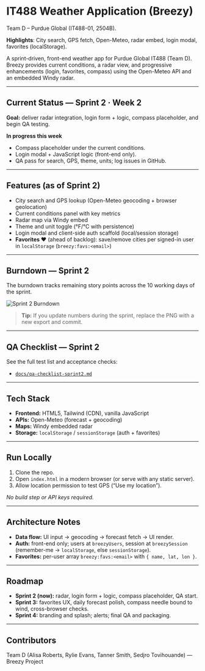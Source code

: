 # IT488 Weather Application (Breezy)
Team D – Purdue Global (IT488-01, 2504B).

**Highlights**: City search, GPS fetch, Open-Meteo, radar embed, login modal, favorites (localStorage).

A sprint-driven, front-end weather app for Purdue Global IT488 (Team D). Breezy provides current conditions, a radar view, and progressive enhancements (login, favorites, compass) using the Open-Meteo API and an embedded Windy radar.

---

## Current Status — Sprint 2 · Week 2
**Goal:** deliver radar integration, login form + logic, compass placeholder, and begin QA testing.

**In progress this week**
- Compass placeholder under the current conditions.
- Login modal + JavaScript logic (front-end only).
- QA pass for search, GPS, theme, units; log issues in GitHub.

---

## Features (as of Sprint 2)
- City search and GPS lookup (Open-Meteo geocoding + browser geolocation)
- Current conditions panel with key metrics
- Radar map via Windy embed
- Theme and unit toggle (°F/°C with persistence)
- Login modal and client-side auth scaffold (local/session storage)
- **Favorites ♥** (ahead of backlog): save/remove cities per signed-in user in `localStorage` (`breezy:favs:<email>`)

---

## Burndown — Sprint 2
The burndown tracks remaining story points across the 10 working days of the sprint.

![Sprint 2 Burndown](docs/burndown-sprint2.png)

> **Tip:** If you update numbers during the sprint, replace the PNG with a new export and commit.

---

## QA Checklist — Sprint 2
See the full test list and acceptance checks:

- [`docs/qa-checklist-sprint2.md`](docs/qa-checklist-sprint2.md)

---

## Tech Stack
- **Frontend:** HTML5, Tailwind (CDN), vanilla JavaScript  
- **APIs:** Open-Meteo (forecast + geocoding)  
- **Maps:** Windy embedded radar  
- **Storage:** `localStorage` / `sessionStorage` (auth + favorites)

---

## Run Locally
1. Clone the repo.
2. Open `index.html` in a modern browser (or serve with any static server).
3. Allow location permission to test GPS (“Use my location”).

_No build step or API keys required._

---

## Architecture Notes
- **Data flow:** UI input → geocoding → forecast fetch → UI render.  
- **Auth:** front-end only; users at `breezyUsers`, session at `breezySession` (remember-me → `localStorage`, else `sessionStorage`).  
- **Favorites:** per-user array `breezy:favs:<email>` with `{ name, lat, lon }`.

---

## Roadmap
- **Sprint 2 (now):** radar, login form + logic, compass placeholder, QA start.  
- **Sprint 3:** favorites UX, daily forecast polish, compass needle bound to wind, cross-browser checks.  
- **Sprint 4:** branding and splash; alerts; final QA and packaging.

---

## Contributors
Team D (Alisa Roberts, Rylie Evans, Tanner Smith, Sedjro Tovihouande) — Breezy Project


